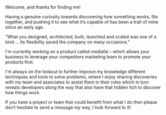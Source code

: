 Welcome, and thanks for finding me!

Having a genuine curiosity towards discovering how something works, fits together, and pushing it to see what it’s capable of has been a trait of mine since an early age.

"What you designed, architected, built, launched and scaled was one of a kind … Its flexibility saved the company on many occasions."

I'm currently working on a product called mediafai - which allows your business to leverage your competitors marketing team to promote your products first.

I'm always on the lookout to further improve my knowledge different techniques and tools to solve problems, where I enjoy sharing discoveries with my team and associates to assist them in their roles which in turn reveals developers along the way that also have that hidden itch to discover how things work.

If you have a project or team that could benefit from what I do then please don’t hesitate to send a message my way, I look forward to it!

<!--
**lukebeales/lukebeales** is a ✨ _special_ ✨ repository because its `README.md` (this file) appears on your GitHub profile.

Here are some ideas to get you started:

- 🔭 I’m currently working on ...
- 🌱 I’m currently learning ...
- 👯 I’m looking to collaborate on ...
- 🤔 I’m looking for help with ...
- 💬 Ask me about ...
- 📫 How to reach me: ...
- 😄 Pronouns: ...
- ⚡ Fun fact: ...
-->
